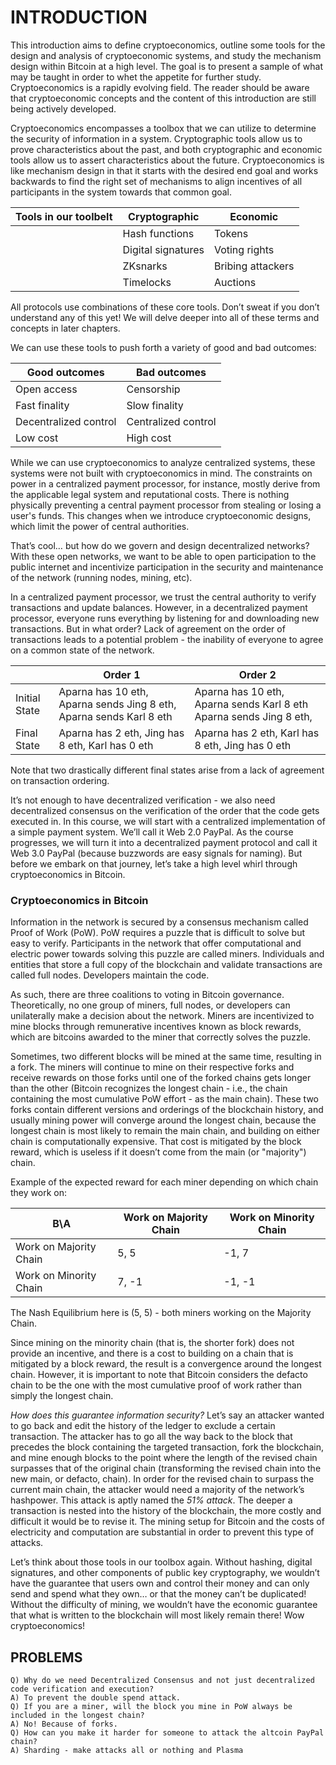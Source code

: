 # INTRODUCTION 

This introduction aims to define cryptoeconomics, outline some tools for the design and analysis of cryptoeconomic systems, and study the mechanism design within Bitcoin at a high level. The goal is to present a sample of what may be taught in order to whet the appetite for further study. Cryptoeconomics is a rapidly evolving field. The reader should be aware that cryptoeconomic concepts and the content of this introduction are still being actively developed.

Cryptoeconomics encompasses a toolbox that we can utilize to determine the security of information in a system. Cryptographic tools allow us to prove characteristics about the past, and both cryptographic and economic tools allow us to assert characteristics about the future. Cryptoeconomics is like mechanism design in that it starts with the desired end goal and works backwards to find the right set of mechanisms to align incentives of all participants in the system towards that common goal. 

|  Tools in  our toolbelt |  Cryptographic     |      Economic    |
|-------------------------|--------------------|------------------|
|                         | Hash functions     | Tokens           |
|                         | Digital signatures | Voting rights    |   
|                         | ZKsnarks           | Bribing attackers|  
|                         | Timelocks          | Auctions         |  

All protocols use combinations of these core tools. Don’t sweat if you don’t understand any of this yet! We will delve deeper into all of these terms and concepts in later chapters. 

We can use these tools to push forth a variety of good and bad outcomes:
  
| Good outcomes         | Bad outcomes        |
|-----------------------|---------------------|
| Open access           | Censorship          |
| Fast finality         | Slow finality       |
| Decentralized control | Centralized control |
| Low cost              | High cost           |

While we can use cryptoeconomics to analyze centralized systems, these systems were not built with cryptoeconomics in mind. The constraints on power in a centralized payment processor, for instance, mostly derive from the applicable legal system and reputational costs. There is nothing physically preventing a central payment processor from stealing or losing a user's funds. This changes when we introduce cryptoeconomic designs, which limit the power of central authorities.

That’s cool… but how do we govern and design decentralized networks? With these open networks, we want to be able to open participation to the public internet and incentivize participation in the security and maintenance of the network (running nodes, mining, etc).

In a centralized payment processor, we trust the central authority to verify transactions and update balances. However, in a decentralized payment processor, everyone runs everything by listening for and downloading new transactions. But in what order? Lack of agreement on the order of transactions leads to a potential problem - the inability of everyone to agree on a common state of the network.

  
|               | Order 1                                                             | Order 2                                                              |
|---------------|---------------------------------------------------------------------|----------------------------------------------------------------------|
| Initial State | Aparna has 10 eth, Aparna sends Jing 8 eth, Aparna sends Karl 8 eth | Aparna has 10 eth, Aparna sends Karl 8 eth Aparna sends Jing 8 eth, |
| Final State   | Aparna has 2 eth, Jing has 8 eth, Karl has 0 eth                    | Aparna has 2 eth, Karl has 8 eth, Jing has 0 eth         |

Note that two drastically different final states arise from a lack of agreement on transaction ordering.

It’s not enough to have decentralized verification - we also need decentralized consensus on the verification of the order that the code gets executed in. In this course, we will start with a centralized implementation of a simple payment system. We’ll call it Web 2.0 PayPal. As the course progresses, we will turn it into a decentralized payment protocol and call it Web 3.0 PayPal (because buzzwords are easy signals for naming). But before we embark on that journey, let’s take a high level whirl through cryptoeconomics in Bitcoin. 

### Cryptoeconomics in Bitcoin
Information in the network is secured by a consensus mechanism called Proof of Work (PoW). PoW requires a puzzle that is difficult to solve but easy to verify. Participants in the network that offer computational and electric power towards solving this puzzle are called miners. Individuals and entities that store a full copy of the blockchain and validate transactions are called full nodes. Developers maintain the code.

As such, there are three coalitions to voting in Bitcoin governance. Theoretically, no one group of miners, full nodes, or developers can unilaterally make a decision about the network. Miners are incentivized to mine blocks through remunerative incentives known as block rewards, which are bitcoins awarded to the miner that correctly solves the puzzle. 

Sometimes, two different blocks will be mined at the same time, resulting in a fork. The miners will continue to mine on their respective forks and receive rewards on those forks until one of the forked chains gets longer than the other (Bitcoin recognizes the longest chain - i.e., the chain containing the most cumulative PoW effort - as the main chain). These two forks contain different versions and orderings of the blockchain history, and usually mining power will converge around the longest chain, because the longest chain is most likely to remain the main chain, and building on either chain is computationally expensive. That cost is mitigated by the block reward, which is useless if it doesn’t come from the main (or "majority") chain.

Example of the expected reward for each miner depending on which chain they work on:
  
|  B\A                   | Work on Majority Chain | Work on Minority Chain |
|------------------------|------------------------|------------------------|
| Work on Majority Chain |          5, 5          |          -1, 7         |
| Work on Minority Chain |          7, -1         |         -1, -1         |

The Nash Equilibrium here is (5, 5) - both miners working on the Majority Chain.

Since mining on the minority chain (that is, the shorter fork) does not provide an incentive, and there is a cost to building on a chain that is mitigated by a block reward, the result is a convergence around the longest chain. However, it is important to note that Bitcoin considers the defacto chain to be the one with the most cumulative proof of work rather than simply the longest chain.

*How does this guarantee information security?* Let’s say an attacker wanted to go back and edit the history of the ledger to exclude a certain transaction. The attacker has to go all the way back to the block that precedes the block containing the targeted transaction, fork the blockchain, and mine enough blocks to the point where the length of the revised chain surpasses that of the original chain (transforming the revised chain into the new main, or defacto, chain). In order for the revised chain to surpass the current main chain, the attacker would need a majority of the network’s hashpower. This attack is aptly named the *51% attack*. The deeper a transaction is nested into the history of the blockchain, the more costly and difficult it would be to revise it. The mining setup for Bitcoin and the costs of electricity and computation are substantial in order to prevent this type of attacks.

Let’s think about those tools in our toolbox again. Without hashing, digital signatures, and other components of public key cryptography, we wouldn’t have the guarantee that users own and control their money and can only send and spend what they own… or that the money can’t be duplicated! Without the difficulty of mining, we wouldn’t have the economic guarantee that what is written to the blockchain will most likely remain there! Wow cryptoeconomics!

## PROBLEMS

```
Q) Why do we need Decentralized Consensus and not just decentralized code verification and execution?
A) To prevent the double spend attack.
Q) If you are a miner, will the block you mine in PoW always be included in the longest chain?
A) No! Because of forks.
Q) How can you make it harder for someone to attack the altcoin PayPal chain?
A) Sharding - make attacks all or nothing and Plasma 
```
